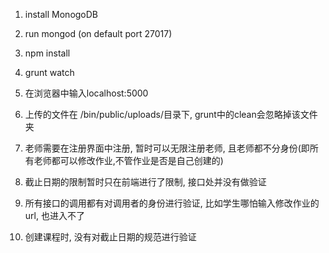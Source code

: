 1. install MonogoDB
2. run mongod (on default port 27017)
3. npm install
4. grunt watch
5. 在浏览器中输入localhost:5000

6. 上传的文件在 /bin/public/uploads/目录下, grunt中的clean会忽略掉该文件夹
7. 老师需要在注册界面中注册, 暂时可以无限注册老师, 且老师都不分身份(即所有老师都可以修改作业,不管作业是否是自己创建的)
8. 截止日期的限制暂时只在前端进行了限制, 接口处并没有做验证
9. 所有接口的调用都有对调用者的身份进行验证, 比如学生哪怕输入修改作业的url, 也进入不了
10. 创建课程时, 没有对截止日期的规范进行验证
